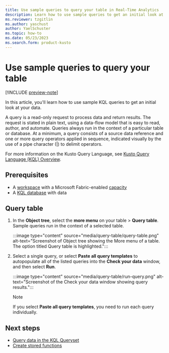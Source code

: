 ```yaml
---
title: Use sample queries to query your table in Real-Time Analytics
description: Learn how to use sample queries to get an initial look at your data.
ms.reviewer: tzgitlin
ms.author: yaschust
author: YaelSchuster
ms.topic: how-to
ms.date: 05/23/2023
ms.search.form: product-kusto
---
```

# Use sample queries to query your table

[!INCLUDE [preview-note](../includes/preview-note.md)]

In this article, you'll learn how to use sample KQL queries to get an initial look at your data.

A query is a read-only request to process data and return results. The request is stated in plain text, using a data-flow model that is easy to read, author, and automate. Queries always run in the context of a particular table or database. At a minimum, a query consists of a source data reference and one or more query operators applied in sequence, indicated visually by the use of a pipe character (|) to delimit operators.

For more information on the Kusto Query Language, see [Kusto Query Language (KQL) Overview](/azure/data-explorer/kusto/query/index?context=/fabric/context/context).

## Prerequisites

* A [workspace](../get-started/create-workspaces.md) with a Microsoft Fabric-enabled [capacity](../enterprise/licenses.md#capacity)
* A [KQL database](create-database.md) with data

## Query table

1. In the **Object tree**, select the **more menu** on your table > **Query table**. Sample queries run in the context of a selected table.

    :::image type="content" source="media/query-table/query-table.png" alt-text="Screenshot of Object tree showing the More menu of a table. The option titled Query table is highlighted.":::

1. Select a single query, or select **Paste all query templates** to autopopulate all of the listed queries into the **Check your data** window, and then select **Run**.

    :::image type="content" source="media/query-table/run-query.png" alt-text="Screenshot of the Check your data window showing query results.":::

    > [!NOTE]
    > If you select **Paste all query templates**, you need to run each query individually.

## Next steps

* [Query data in the KQL Queryset](kusto-query-set.md)
* [Create stored functions](create-functions.md)
